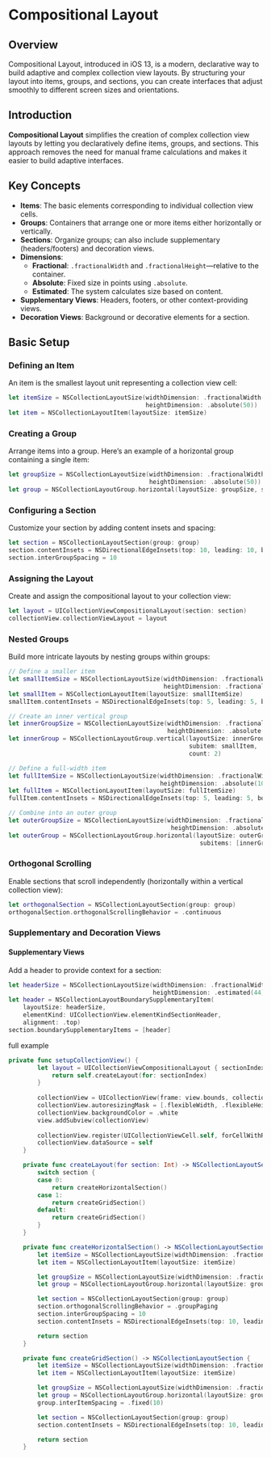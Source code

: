 # Compositional Layout

## Overview

Compositional Layout, introduced in iOS 13, is a modern, declarative way to build adaptive and complex collection view layouts. By structuring your layout into items, groups, and sections, you can create interfaces that adjust smoothly to different screen sizes and orientations.

## Introduction

**Compositional Layout** simplifies the creation of complex collection view layouts by letting you declaratively define items, groups, and sections. This approach removes the need for manual frame calculations and makes it easier to build adaptive interfaces.

## Key Concepts

- **Items**: The basic elements corresponding to individual collection view cells.
- **Groups**: Containers that arrange one or more items either horizontally or vertically.
- **Sections**: Organize groups; can also include supplementary (headers/footers) and decoration views.
- **Dimensions**:
  - **Fractional**: `.fractionalWidth` and `.fractionalHeight`—relative to the container.
  - **Absolute**: Fixed size in points using `.absolute`.
  - **Estimated**: The system calculates size based on content.
- **Supplementary Views**: Headers, footers, or other context-providing views.
- **Decoration Views**: Background or decorative elements for a section.

## Basic Setup

### Defining an Item

An item is the smallest layout unit representing a collection view cell:

```swift
let itemSize = NSCollectionLayoutSize(widthDimension: .fractionalWidth(1.0),
                                      heightDimension: .absolute(50))
let item = NSCollectionLayoutItem(layoutSize: itemSize)
```

### Creating a Group

Arrange items into a group. Here’s an example of a horizontal group containing a single item:

```swift
let groupSize = NSCollectionLayoutSize(widthDimension: .fractionalWidth(1.0),
                                       heightDimension: .absolute(50))
let group = NSCollectionLayoutGroup.horizontal(layoutSize: groupSize, subitems: [item])
```

### Configuring a Section

Customize your section by adding content insets and spacing:

```swift
let section = NSCollectionLayoutSection(group: group)
section.contentInsets = NSDirectionalEdgeInsets(top: 10, leading: 10, bottom: 10, trailing: 10)
section.interGroupSpacing = 10
```

### Assigning the Layout

Create and assign the compositional layout to your collection view:

```swift
let layout = UICollectionViewCompositionalLayout(section: section)
collectionView.collectionViewLayout = layout
```


### Nested Groups

Build more intricate layouts by nesting groups within groups:

```swift
// Define a smaller item
let smallItemSize = NSCollectionLayoutSize(widthDimension: .fractionalWidth(0.5),
                                           heightDimension: .fractionalHeight(1.0))
let smallItem = NSCollectionLayoutItem(layoutSize: smallItemSize)
smallItem.contentInsets = NSDirectionalEdgeInsets(top: 5, leading: 5, bottom: 5, trailing: 5)

// Create an inner vertical group
let innerGroupSize = NSCollectionLayoutSize(widthDimension: .fractionalWidth(0.5),
                                            heightDimension: .absolute(100))
let innerGroup = NSCollectionLayoutGroup.vertical(layoutSize: innerGroupSize,
                                                  subitem: smallItem,
                                                  count: 2)

// Define a full-width item
let fullItemSize = NSCollectionLayoutSize(widthDimension: .fractionalWidth(0.5),
                                          heightDimension: .absolute(100))
let fullItem = NSCollectionLayoutItem(layoutSize: fullItemSize)
fullItem.contentInsets = NSDirectionalEdgeInsets(top: 5, leading: 5, bottom: 5, trailing: 5)

// Combine into an outer group
let outerGroupSize = NSCollectionLayoutSize(widthDimension: .fractionalWidth(1.0),
                                             heightDimension: .absolute(100))
let outerGroup = NSCollectionLayoutGroup.horizontal(layoutSize: outerGroupSize,
                                                     subitems: [innerGroup, fullItem])
```

### Orthogonal Scrolling

Enable sections that scroll independently (horizontally within a vertical collection view):

```swift
let orthogonalSection = NSCollectionLayoutSection(group: group)
orthogonalSection.orthogonalScrollingBehavior = .continuous
```

### Supplementary and Decoration Views

#### Supplementary Views

Add a header to provide context for a section:

```swift
let headerSize = NSCollectionLayoutSize(widthDimension: .fractionalWidth(1.0),
                                        heightDimension: .estimated(44))
let header = NSCollectionLayoutBoundarySupplementaryItem(
    layoutSize: headerSize,
    elementKind: UICollectionView.elementKindSectionHeader,
    alignment: .top)
section.boundarySupplementaryItems = [header]
```



full example 

``` swift
private func setupCollectionView() {
        let layout = UICollectionViewCompositionalLayout { sectionIndex, _ in
            return self.createLayout(for: sectionIndex)
        }
        
        collectionView = UICollectionView(frame: view.bounds, collectionViewLayout: layout)
        collectionView.autoresizingMask = [.flexibleWidth, .flexibleHeight]
        collectionView.backgroundColor = .white
        view.addSubview(collectionView)
        
        collectionView.register(UICollectionViewCell.self, forCellWithReuseIdentifier: "cell")
        collectionView.dataSource = self
    }

    private func createLayout(for section: Int) -> NSCollectionLayoutSection {
        switch section {
        case 0:
            return createHorizontalSection()
        case 1:
            return createGridSection()
        default:
            return createGridSection()
        }
    }

    private func createHorizontalSection() -> NSCollectionLayoutSection {
        let itemSize = NSCollectionLayoutSize(widthDimension: .fractionalWidth(0.8), heightDimension: .fractionalHeight(1.0))
        let item = NSCollectionLayoutItem(layoutSize: itemSize)

        let groupSize = NSCollectionLayoutSize(widthDimension: .fractionalWidth(0.8), heightDimension: .absolute(200))
        let group = NSCollectionLayoutGroup.horizontal(layoutSize: groupSize, subitems: [item])

        let section = NSCollectionLayoutSection(group: group)
        section.orthogonalScrollingBehavior = .groupPaging
        section.interGroupSpacing = 10
        section.contentInsets = NSDirectionalEdgeInsets(top: 10, leading: 10, bottom: 10, trailing: 10)

        return section
    }

    private func createGridSection() -> NSCollectionLayoutSection {
        let itemSize = NSCollectionLayoutSize(widthDimension: .fractionalWidth(0.5), heightDimension: .absolute(150))
        let item = NSCollectionLayoutItem(layoutSize: itemSize)

        let groupSize = NSCollectionLayoutSize(widthDimension: .fractionalWidth(1.0), heightDimension: .estimated(300))
        let group = NSCollectionLayoutGroup.horizontal(layoutSize: groupSize, subitems: [item])
        group.interItemSpacing = .fixed(10)

        let section = NSCollectionLayoutSection(group: group)
        section.contentInsets = NSDirectionalEdgeInsets(top: 10, leading: 10, bottom: 10, trailing: 10)

        return section
    }
```
